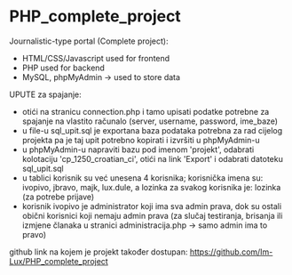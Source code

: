# PHP_complete_project

Journalistic-type portal (Complete project):

- HTML/CSS/Javascript used for frontend
- PHP used for backend
- MySQL, phpMyAdmin -> used to store data

UPUTE za spajanje:
- otići na stranicu connection.php i tamo upisati podatke potrebne za spajanje na vlastito računalo (server, username, password, ime_baze)
- u file-u sql_upit.sql je exportana baza podataka potrebna za rad cijelog projekta pa je taj upit potrebno kopirati i izvršiti u phpMyAdmin-u 
- u phpMyAdmin-u napraviti bazu pod imenom 'projekt', odabrati kolotaciju 'cp_1250_croatian_ci', otići na link 'Export' i odabrati datoteku sql_upit.sql
- u tablici korisnik su već unesena 4 korisnika; korisnička imena su: ivopivo, jbravo, majk, lux.dule, a lozinka za svakog korisnika je: lozinka (za potrebe prijave)
- korisnik ivopivo je administrator koji ima sva admin prava, dok su ostali obični korisnici koji nemaju admin prava (za slučaj testiranja, brisanja ili izmjene članaka u stranici administracija.php -> samo admin ima to pravo)

github link na kojem je projekt također dostupan: https://github.com/Im-Lux/PHP_complete_project
